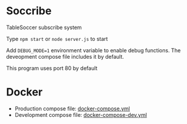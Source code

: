 # Soccribe
TableSoccer subscribe system

Type ```npm start``` or ```node server.js``` to start

Add `DEBUG_MODE=1` environment variable to enable debug functions.
The deveopment compose file includes it by default.

This program uses port 80 by default

# Docker
 - Production compose file: [docker-compose.yml](https://raw.githubusercontent.com/Eluch/Soccribe/master/docker-compose.yml)
 - Development compose file: [docker-compose-dev.yml](https://raw.githubusercontent.com/Eluch/Soccribe/master/docker-compose-dev.yml)
